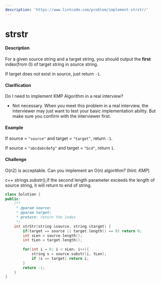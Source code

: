 ```yaml
---
description: 'https://www.lintcode.com/problem/implement-strstr/'
---
```


# strstr

#### Description

For a given source string and a target string, you should output the **first** index\(from 0\) of target string in source string.

If target does not exist in source, just return `-1`.

#### Clarification

Do I need to implement KMP Algorithm in a real interview?

* Not necessary. When you meet this problem in a real interview, the interviewer may just want to test your basic implementation ability. But make sure you confirm with the interviewer first.

#### Example

If source = `"source"` and target = `"target"`, return `-1`.

If source = `"abcdabcdefg"` and target = `"bcd"`, return `1`.

#### Challenge

O\(n2\) is acceptable. Can you implement an O\(n\) algorithm? \(hint: _KMP_\)

c++ strings.substr\(\),if the second length parameter exceeds the length of source string, it will return to end of string.

```cpp
class Solution {
public:
    /**
     * @param source: 
     * @param target: 
     * @return: return the index
     */
    int strStr(string &source, string &target) {
        if(target == source || target.length() == 0) return 0;
        int sLen = source.length();
        int tLen = target.length();
        
        for(int i = 0; i < sLen; i++){
            string s = source.substr(i, tLen);
            if (s == target) return i;
        }
        return -1;
    }
}
```

